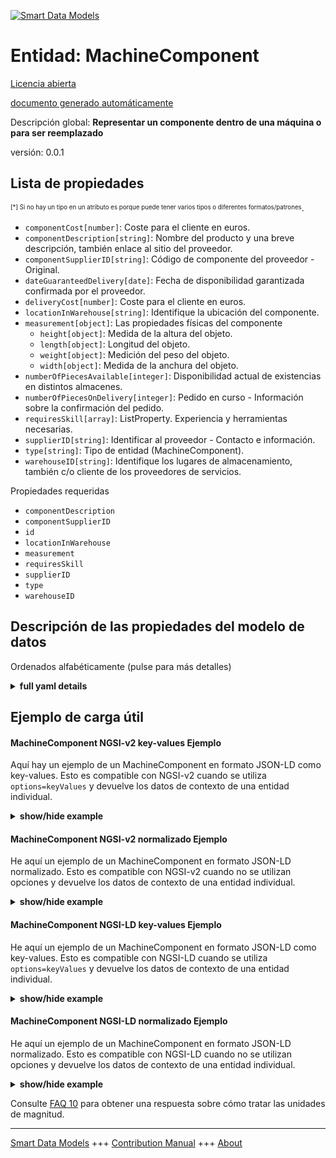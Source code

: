 <!-- 10-Header -->  
[![Smart Data Models](https://smartdatamodels.org/wp-content/uploads/2022/01/SmartDataModels_logo.png "Logo")](https://smartdatamodels.org)  
Entidad: MachineComponent  
=========================<!-- /10-Header -->  
<!-- 15-License -->  
[Licencia abierta](https://github.com/smart-data-models//dataModel.PredictiveMaintenance/blob/master/MachineComponent/LICENSE.md)  
[documento generado automáticamente](https://docs.google.com/presentation/d/e/2PACX-1vTs-Ng5dIAwkg91oTTUdt8ua7woBXhPnwavZ0FxgR8BsAI_Ek3C5q97Nd94HS8KhP-r_quD4H0fgyt3/pub?start=false&loop=false&delayms=3000#slide=id.gb715ace035_0_60)  
<!-- /15-License -->  
<!-- 20-Description -->  
Descripción global: **Representar un componente dentro de una máquina o para ser reemplazado**  
versión: 0.0.1  
<!-- /20-Description -->  
<!-- 30-PropertiesList -->  

## Lista de propiedades  

<sup><sub>[*] Si no hay un tipo en un atributo es porque puede tener varios tipos o diferentes formatos/patrones</sub></sup>.  
- `componentCost[number]`: Coste para el cliente en euros.  - `componentDescription[string]`: Nombre del producto y una breve descripción, también enlace al sitio del proveedor.  - `componentSupplierID[string]`: Código de componente del proveedor - Original.  - `dateGuaranteedDelivery[date]`: Fecha de disponibilidad garantizada confirmada por el proveedor.  - `deliveryCost[number]`: Coste para el cliente en euros.  - `locationInWarehouse[string]`: Identifique la ubicación del componente.  - `measurement[object]`: Las propiedades físicas del componente  	- `height[object]`: Medida de la altura del objeto.    
	- `length[object]`: Longitud del objeto.    
	- `weight[object]`: Medición del peso del objeto.    
	- `width[object]`: Medida de la anchura del objeto.    
- `numberOfPiecesAvailable[integer]`: Disponibilidad actual de existencias en distintos almacenes.  - `numberOfPiecesOnDelivery[integer]`: Pedido en curso - Información sobre la confirmación del pedido.  - `requiresSkill[array]`: ListProperty. Experiencia y herramientas necesarias.  - `supplierID[string]`: Identificar al proveedor - Contacto e información.  - `type[string]`: Tipo de entidad (MachineComponent).  - `warehouseID[string]`: Identifique los lugares de almacenamiento, también c/o cliente de los proveedores de servicios.  <!-- /30-PropertiesList -->  
<!-- 35-RequiredProperties -->  
Propiedades requeridas  
- `componentDescription`  - `componentSupplierID`  - `id`  - `locationInWarehouse`  - `measurement`  - `requiresSkill`  - `supplierID`  - `type`  - `warehouseID`  <!-- /35-RequiredProperties -->  
<!-- 40-NotesYaml -->  
<!-- /40-NotesYaml -->  
<!-- 50-DataModelHeader -->  
## Descripción de las propiedades del modelo de datos  
Ordenados alfabéticamente (pulse para más detalles)  
<!-- /50-DataModelHeader -->  
<!-- 60-ModelYaml -->  
<details><summary><strong>full yaml details</strong></summary>    
```yaml  
MachineComponent:    
  description: Represent a component inside a machine or to be replaced    
  properties:    
    componentCost:    
      description: Cost for the customer in Euros.    
      type: number    
      x-ngsi:    
        type: Property    
    componentDescription:    
      description: Product Name and a brief description, also link to supplier site.    
      type: string    
      x-ngsi:    
        type: Property    
    componentSupplierID:    
      description: Supplier Component Code - Original.    
      type: string    
      x-ngsi:    
        type: Property    
    dateGuaranteedDelivery:    
      description: Guaranteed availability date confirmed by supplier.    
      format: date    
      type: string    
      x-ngsi:    
        type: Property    
    deliveryCost:    
      description: Cost for the customer in Euros.    
      type: number    
      x-ngsi:    
        type: Property    
    locationInWarehouse:    
      description: Identify the component location.    
      type: string    
      x-ngsi:    
        type: Property    
    measurement:    
      description: The physical properties of the component    
      properties:    
        height:    
          description: Height measurement of the object.    
          properties:    
            unit:    
              default: cm    
              description: Unit of measurement for height (e.g., cm, m, in).    
              type: string    
              x-ngsi:    
                type: Property    
            value:    
              description: Height value of the object.    
              type: number    
              x-ngsi:    
                type: Property    
          required:    
            - value    
            - unit    
          type: object    
          x-ngsi:    
            type: Property    
        length:    
          description: Length of the object.    
          properties:    
            unit:    
              default: cm    
              description: Unit of measurement for length (e.g., cm, m, in).    
              type: string    
              x-ngsi:    
                type: Property    
            value:    
              description: Length value of the object.    
              type: number    
              x-ngsi:    
                type: Property    
          required:    
            - value    
            - unit    
          type: object    
          x-ngsi:    
            type: Property    
        weight:    
          description: Weight measurement of the object.    
          properties:    
            unit:    
              default: kg    
              description: Unit of measurement for weight (e.g., kg, lb).    
              type: string    
              x-ngsi:    
                type: Property    
            value:    
              description: Weight value of the object.    
              type: number    
              x-ngsi:    
                type: Property    
          required:    
            - value    
            - unit    
          type: object    
          x-ngsi:    
            type: Property    
        width:    
          description: Width measurement of the object.    
          properties:    
            unit:    
              default: cm    
              description: Unit of measurement for width (e.g., cm, m, in).    
              type: string    
              x-ngsi:    
                type: Property    
            value:    
              description: Width value of the object.    
              type: number    
              x-ngsi:    
                type: Property    
          required:    
            - value    
            - unit    
          type: object    
          x-ngsi:    
            type: Property    
      required:    
        - height    
        - width    
        - length    
        - weight    
      type: object    
      x-ngsi:    
        type: Property    
    numberOfPiecesAvailable:    
      description: Current stock availability in different warehouses.    
      type: integer    
      x-ngsi:    
        type: Property    
    numberOfPiecesOnDelivery:    
      description: Order in progress - Info about order confirmation.    
      type: integer    
      x-ngsi:    
        type: Property    
    requiresSkill:    
      description: ListProperty. Experience and tools required.    
      items:    
        description: Technical skill description.    
        format: uri    
        type: string    
        x-ngsi:    
          type: Relationship    
      type: array    
    supplierID:    
      description: Identify the Supplier - Contact and info.    
      type: string    
      x-ngsi:    
        type: Property    
    type:    
      description: The type of the entity (MachineComponent).    
      type: string    
      x-ngsi:    
        type: Property    
    warehouseID:    
      description: Identify the warehouse places, also c/o customer of service suppliers.    
      type: string    
      x-ngsi:    
        type: Property    
  required:    
    - id    
    - type    
    - componentSupplierID    
    - componentDescription    
    - requiresSkill    
    - supplierID    
    - warehouseID    
    - locationInWarehouse    
    - measurement    
  type: object    
  x-derived-from: ''    
  x-disclaimer: Redistribution and use in source and binary forms, with or without modification, are permitted  provided that the license conditions are met. Copyleft (c) 2025 Contributors to Smart Data Models Program    
  x-license-url: https://github.com/smart-data-models/dataModel.PredictiveMaintenance/blob/master/MachineComponent/LICENSE.md    
  x-model-schema: https://smart-data-models.github.io/dataModel.PredictiveMaintenance/MachineComponent/schema.json    
  x-model-tags: maintenance    
  x-version: 0.0.1    
```  
</details>    
<!-- /60-ModelYaml -->  
<!-- 70-MiddleNotes -->  
<!-- /70-MiddleNotes -->  
<!-- 80-Examples -->  
## Ejemplo de carga útil  
#### MachineComponent NGSI-v2 key-values Ejemplo  
Aquí hay un ejemplo de un MachineComponent en formato JSON-LD como key-values. Esto es compatible con NGSI-v2 cuando se utiliza `options=keyValues` y devuelve los datos de contexto de una entidad individual.  
<details><summary><strong>show/hide example</strong></summary>    
```json  
{  
    "id": "https://smart-data-models.github.io/dataModel.PredictiveMaintenance/MaintenanceComponent/maintenanceComponent01",  
    "type": "MaintenanceComponent",  
    "componentSupplierID": "SUP12345",  
    "componentDescription": "High-Performance Motor with advanced features and link to supplier site.",  
    "requiresSkill": [  
        "MaintenanceSkill:maintenanceSkill01"  
    ],  
    "supplierID": "SUP001",  
    "warehouseID": "WH001",  
    "locationInWarehouse": "Aisle 5, Shelf 3",  
    "numberOfPiecesAvailable": 50,  
    "numberOfPiecesOnDelivery": 20,  
    "dateGuaranteedDelivery": "2023-12-31",  
    "measurement": {  
        "height": {  
            "value": 10.5,  
            "unit": "cm"  
        },  
        "width": {  
            "value": 15.2,  
            "unit": "cm"  
        },  
        "length": {  
            "value": 20.8,  
            "unit": "cm"  
        },  
        "weight": {  
            "value": 5.5,  
            "unit": "kg"  
        }  
    },  
    "componentCost": 250.75,  
    "deliveryCost": 15.50  
}  
```  
</details>  
#### MachineComponent NGSI-v2 normalizado Ejemplo  
He aquí un ejemplo de un MachineComponent en formato JSON-LD normalizado. Esto es compatible con NGSI-v2 cuando no se utilizan opciones y devuelve los datos de contexto de una entidad individual.  
<details><summary><strong>show/hide example</strong></summary>    
```json  
{  
    "id": "urn:ngsi-ld:dataModel.PredictiveMaintenance:MachineComponent:machineComponent01",  
    "type": "MachineComponent",  
    "componentSupplierID": {  
        "type": "Property",  
        "value": "SUP12345"  
    },  
    "componentDescription": {  
        "type": "Property",  
        "value": "High-Performance Motor with advanced features and link to supplier site."  
    },  
    "requiresSkill": {  
        "type": "ListProperty",  
        "value": [  
            {  
                "type": "Property",  
                "id": "MaintenanceSkill:maintenanceSkill01"  
            }  
        ]  
    },  
    "supplierID": {  
        "type": "Property",  
        "value": "SUP001"  
    },  
    "warehouseID": {  
        "type": "Property",  
        "value": "WH001"  
    },  
    "locationInWarehouse": {  
        "type": "Property",  
        "value": "Aisle 5, Shelf 3"  
    },  
    "numberOfPiecesAvailable": {  
        "type": "Integer",  
        "value": 50  
    },  
    "numberOfPiecesOnDelivery": {  
        "type": "Integer",  
        "value": 20  
    },  
    "dateGuaranteedDelivery": {  
        "type": "Property",  
        "value": "2023-12-31"  
    },  
    "measurement": {  
        "type": "Property",  
        "value": {  
            "height": {  
                "value": {  
                    "type": "Property",  
                    "value": 10.5  
                },  
                "unit": {  
                    "type": "Property",  
                    "value": "cm"  
                }  
            },  
            "width": {  
                "value": {  
                    "type": "Property",  
                    "value": 15.2  
                },  
                "unit": {  
                    "type": "Property",  
                    "value": "cm"  
                }  
            },  
            "length": {  
                "value": {  
                    "type": "Property",  
                    "value": 20.8  
                },  
                "unit": {  
                    "type": "Property",  
                    "value": "cm"  
                }  
            },  
            "weight": {  
                "value": {  
                    "type": "Property",  
                    "value": 5.5  
                },  
                "unit": {  
                    "type": "Property",  
                    "value": "kg"  
                }  
            }  
        }  
    },  
    "componentCost": {  
        "type": "Property",  
        "value": 250.75  
    },  
    "deliveryCost": {  
        "type": "Property",  
        "value": 15.50  
    }  
}  
```  
</details>  
#### MachineComponent NGSI-LD key-values Ejemplo  
He aquí un ejemplo de un MachineComponent en formato JSON-LD como key-values. Esto es compatible con NGSI-LD cuando se utiliza `options=keyValues` y devuelve los datos de contexto de una entidad individual.  
<details><summary><strong>show/hide example</strong></summary>    
```json  
{  
    "@context": [  
        "https://smartdatamodels.org/context.jsonld"  
    ],  
    "id": "https://smart-data-models.github.io/dataModel.PredictiveMaintenance/MachineComponent/machineComponent01",  
    "type": "MachineComponent",  
    "componentSupplierID": "SUP12345",  
    "componentDescription": "High-Performance Motor with advanced features and link to supplier site.",  
    "requiresSkill": [  
        "MaintenanceSkill:maintenanceSkill01"  
    ],  
    "supplierID": "SUP001",  
    "warehouseID": "WH001",  
    "locationInWarehouse": "Aisle 5, Shelf 3",  
    "numberOfPiecesAvailable": 50,  
    "numberOfPiecesOnDelivery": 20,  
    "dateGuaranteedDelivery": "2023-12-31",  
    "measurement": {  
        "height": {  
            "value": 10.5,  
            "unit": "cm"  
        },  
        "width": {  
            "value": 15.2,  
            "unit": "cm"  
        },  
        "length": {  
            "value": 20.8,  
            "unit": "cm"  
        },  
        "weight": {  
            "value": 5.5,  
            "unit": "kg"  
        }  
    },  
    "componentCost": 250.75,  
    "deliveryCost": 15.50  
}  
```  
</details>  
#### MachineComponent NGSI-LD normalizado Ejemplo  
He aquí un ejemplo de un MachineComponent en formato JSON-LD normalizado. Esto es compatible con NGSI-LD cuando no se utilizan opciones y devuelve los datos de contexto de una entidad individual.  
<details><summary><strong>show/hide example</strong></summary>    
```json  
{  
    "@context": [  
        "https://smartdatamodels.org/context.jsonld"  
    ],  
    "id": "https://smart-data-models.github.io/dataModel.PredictiveMaintenance/MachineComponent/machineComponent01",  
    "type": "MachineComponent",  
    "componentSupplierID": {  
        "type": "Property",  
        "value": "SUP12345"  
    },  
    "componentDescription": {  
        "type": "Property",  
        "value": "High-Performance Motor with advanced features and link to supplier site."  
    },  
    "requiresSkill": {  
        "type": "ListProperty",  
        "value": [  
            {  
                "type": "Relationship",  
                "id": "MaintenanceSkill:maintenanceSkill01"  
            }  
        ]  
    },  
    "supplierID": {  
        "type": "Property",  
        "value": "SUP001"  
    },  
    "warehouseID": {  
        "type": "Property",  
        "value": "WH001"  
    },  
    "locationInWarehouse": {  
        "type": "Property",  
        "value": "Aisle 5, Shelf 3"  
    },  
    "numberOfPiecesAvailable": {  
        "type": "Property",  
        "value": 50  
    },  
    "numberOfPiecesOnDelivery": {  
        "type": "Property",  
        "value": 20  
    },  
    "dateGuaranteedDelivery": {  
        "type": "Property",  
        "value": "2023-12-31"  
    },  
    "measurement": {  
        "type": "Property",  
        "value": {  
            "height": {  
                "value": {  
                    "type": "Property",  
                    "value": 10.5  
                },  
                "unit": {  
                    "type": "Property",  
                    "value": "cm"  
                }  
            },  
            "width": {  
                "value": {  
                    "type": "Property",  
                    "value": 15.2  
                },  
                "unit": {  
                    "type": "Property",  
                    "value": "cm"  
                }  
            },  
            "length": {  
                "value": {  
                    "type": "Property",  
                    "value": 20.8  
                },  
                "unit": {  
                    "type": "Property",  
                    "value": "cm"  
                }  
            },  
            "weight": {  
                "value": {  
                    "type": "Property",  
                    "value": 5.5  
                },  
                "unit": {  
                    "type": "Property",  
                    "value": "kg"  
                }  
            }  
        }  
    },  
    "componentCost": {  
        "type": "Property",  
        "value": 250.75  
    },  
    "deliveryCost": {  
        "type": "Property",  
        "value": 15.50  
    }  
}  
```  
</details><!-- /80-Examples -->  
<!-- 90-FooterNotes -->  
<!-- /90-FooterNotes -->  
<!-- 95-Units -->  
Consulte [FAQ 10](https://smartdatamodels.org/index.php/faqs/) para obtener una respuesta sobre cómo tratar las unidades de magnitud.  
<!-- /95-Units -->  
<!-- 97-LastFooter -->  
---  
[Smart Data Models](https://smartdatamodels.org) +++ [Contribution Manual](https://bit.ly/contribution_manual) +++ [About](https://bit.ly/Introduction_SDM)<!-- /97-LastFooter -->  
